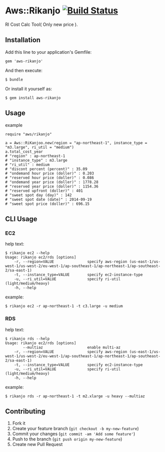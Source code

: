 # Aws::Rikanjo [![Build Status](https://travis-ci.org/kenjiskywalker/aws-rikanjo.svg?branch=master)](https://travis-ci.org/kenjiskywalker/aws-rikanjo)
RI Cost Calc Tool( Only new price ).

## Installation

Add this line to your application's Gemfile:

    gem 'aws-rikanjo'

And then execute:

    $ bundle

Or install it yourself as:

    $ gem install aws-rikanjo

## Usage

example

```
require "aws/rikanjo"

a = Aws::RiKanjoo.new(region = "ap-northeast-1", instance_type = "m3.large", ri_util = "medium")
a.total_cost_year
# "region" : ap-northeast-1
# "instance_type" : m3.large
# "ri_util" : medium
# "discont percent (percent)" : 35.09
# "ondemand hour price (doller)" : 0.203
# "reserved hour price (doller)" : 0.086
# "ondemand year price (doller)" : 1778.28
# "reserved year price (doller)" : 1154.36
# "reserved upfront (doller)" : 401
# "sweet spot day (day)" : 142
# "sweet spot date (date)" : 2014-09-19
# "sweet spot price (doller)" : 696.15
```

## CLI Usage

### EC2

help text:

```
$ rikanjo ec2 --help
Usage: rikanjo ec2/rds [options]
    -r, --region=VALUE               specify aws-region (us-east-1/us-west-1/us-west-2/eu-west-1/ap-southeast-1/ap-northeast-1/ap-southeast-2/sa-east-1)
    -t, --instance_type=VALUE        specify ec2-instance-type
    -u, --ri_util=VALUE              specify ri-util (light/medium/heavy)
    -h, --help
```

example:

```
$ rikanjo ec2 -r ap-northeast-1 -t c3.large -u medium
```

### RDS

help text:

```
$ rikanjo rds --help
Usage: rikanjo ec2/rds [options]
        --multiaz                    enable multi-az
    -r, --region=VALUE               specify aws-region (us-east-1/us-west-1/us-west-2/eu-west-1/ap-southeast-1/ap-northeast-1/ap-southeast-2/sa-east-1)
    -t, --instance_type=VALUE        specify ec2-instance-type
    -u, --ri_util=VALUE              specify ri-util (light/medium/heavy)
    -h, --help
```

example:

```
$ rikanjo rds -r ap-northeast-1 -t m2.xlarge -u heavy --multiaz
```



## Contributing

1. Fork it
2. Create your feature branch (`git checkout -b my-new-feature`)
3. Commit your changes (`git commit -am 'Add some feature'`)
4. Push to the branch (`git push origin my-new-feature`)
5. Create new Pull Request
